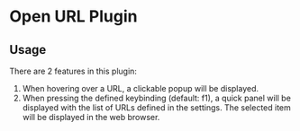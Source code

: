 # Open URL Plugin

## Usage

There are 2 features in this plugin:

1. When hovering over a URL, a clickable popup will be displayed.
2. When pressing the defined keybinding (default: f1), a quick panel will be displayed with the list of URLs defined in the settings. The selected item will be displayed in the web browser.
